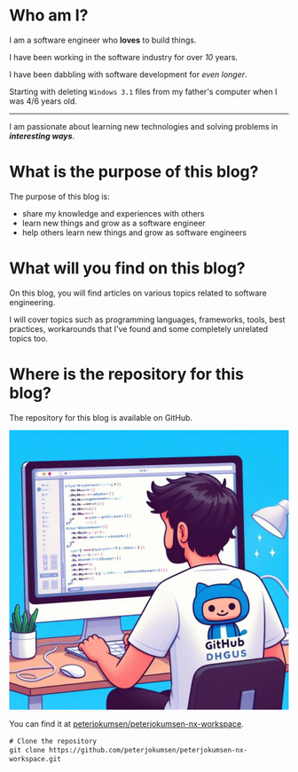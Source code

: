 # Who am I?

I am a software engineer who **loves** to build things.

I have been working in the software industry for over _10_ years.

I have been dabbling with software development for _even longer_.

Starting with deleting `Windows 3.1` files from my father's computer when I was 4/6 years old.

---

I am passionate about learning new technologies and solving problems in **_interesting ways_**.

# What is the purpose of this blog?

The purpose of this blog is:

- share my knowledge and experiences with others
- learn new things and grow as a software engineer
- help others learn new things and grow as software engineers

# What will you find on this blog?

On this blog, you will find articles on various topics related to software engineering.

I will cover topics such as programming languages, frameworks, tools, best practices, workarounds that I've found and some completely unrelated topics too.

# Where is the repository for this blog?

The repository for this blog is available on GitHub.

![new image](../images/basic-image.webp)

You can find it at [peterjokumsen/peterjokumsen-nx-workspace](https://github.com/peterjokumsen/peterjokumsen-nx-workspace?tab=readme-ov-file#peterjokumsen-blog).

```shell
# Clone the repository
git clone https://github.com/peterjokumsen/peterjokumsen-nx-workspace.git
```
